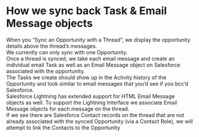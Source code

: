 <div id="container">

# How we sync back Task & Email Message objects

<div><span class=" author-d-4z65zz66zl57z75zyiz66zfr2fz87zwz89znuj6z89zz78zusrsjz89zz78zhez86zz78z6iz122z1z122zz76z9kq5z66zz88zvz79zz75z">When you “Sync an Opportunity with a Thread”, we display the opportunity details above the thread’s messages.</span></div>

<div><span class=" author-d-4z65zz66zl57z75zyiz66zfr2fz87zwz89znuj6z89zz78zusrsjz89zz78zhez86zz78z6iz122z1z122zz76z9kq5z66zz88zvz79zz75z">We currently can only sync with one Opportunity.</span></div>

<div><span class=" author-d-4z65zz66zl57z75zyiz66zfr2fz87zwz89znuj6z89zz78zusrsjz89zz78zhez86zz78z6iz122z1z122zz76z9kq5z66zz88zvz79zz75z">Once a thread is synced, we take each email message and create an individual email Task as well as an Email Message object on Salesforce associated with the opportunity.</span></div>

<div><span class=" author-d-4z65zz66zl57z75zyiz66zfr2fz87zwz89znuj6z89zz78zusrsjz89zz78zhez86zz78z6iz122z1z122zz76z9kq5z66zz88zvz79zz75z">The Tasks we create should show up in the Activity history of the Opportunity and look similar to email messages that you’d see if you bcc’d Salesforce.</span></div>

<div><span class=" author-d-4z65zz66zl57z75zyiz66zfr2fz87zwz89znuj6z89zz78zusrsjz89zz78zhez86zz78z6iz122z1z122zz76z9kq5z66zz88zvz79zz75z">Salesforce Lightning has extended support for HTML Email Message objects as well. To support the Lightning Interface we associate Email Message objects for each message on the thread.</span></div>

<div><span class=" author-d-4z65zz66zl57z75zyiz66zfr2fz87zwz89znuj6z89zz78zusrsjz89zz78zhez86zz78z6iz122z1z122zz76z9kq5z66zz88zvz79zz75z">If we see there are Salesforce Contact records on the thread that are not already associated with the synced Opportunity (via a Contact Role), we will attempt to link the Contacts to the Opportunity</span></div>

</div>
